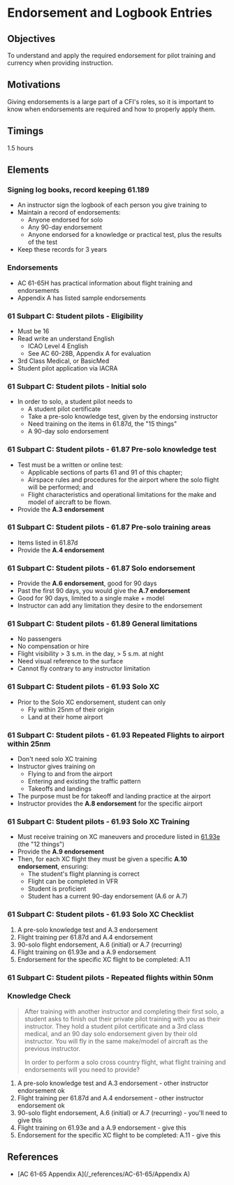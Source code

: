 # Endorsement and Logbook Entries

## Objectives

To understand and apply the required endorsement for pilot training and currency when providing instruction.

## Motivations

Giving endorsements is a large part of a CFI's roles, so it is important to know when endorsements are required and how to properly apply them.

## Timings

1.5 hours

## Elements

### Signing log books, record keeping 61.189

- An instructor sign the logbook of each person you give training to
- Maintain a record of endorsements:
  - Anyone endorsed for solo
  - Any 90-day endorsement
  - Anyone endorsed for a knowledge or practical test, plus the results of the test
- Keep these records for 3 years

### Endorsements

- AC 61-65H has practical information about flight training and endorsements
- Appendix A has listed sample endorsements

### 61 Subpart C: Student pilots - Eligibility

- Must be 16
- Read write an understand English
  - ICAO Level 4 English
  - See AC 60-28B, Appendix A for evaluation
- 3rd Class Medical, or BasicMed
- Student pilot application via IACRA

### 61 Subpart C: Student pilots - Initial solo

- In order to solo, a student pilot needs to
  - A student pilot certificate
  - Take a pre-solo knowledge test, given by the endorsing instructor
  - Need training on the items in 61.87d, the "15 things"
  - A 90-day solo endorsement

### 61 Subpart C: Student pilots - 61.87 Pre-solo knowledge test

- Test must be a written or online test:
  - Applicable sections of parts 61 and 91 of this chapter;
  - Airspace rules and procedures for the airport where the solo flight will be performed; and
  - Flight characteristics and operational limitations for the make and model of aircraft to be flown.
- Provide the **A.3 endorsement**

### 61 Subpart C: Student pilots - 61.87 Pre-solo training areas

- Items listed in 61.87d
- Provide the **A.4 endorsement**

### 61 Subpart C: Student pilots - 61.87 Solo endorsement

- Provide the **A.6 endorsement**, good for 90 days
- Past the first 90 days, you would give the **A.7 endorsement**
- Good for 90 days, limited to a single make + model
- Instructor can add any limitation they desire to the endorsement

### 61 Subpart C: Student pilots - 61.89 General limitations

- No passengers
- No compensation or hire
- Flight visibility > 3 s.m. in the day, > 5 s.m. at night
- Need visual reference to the surface
- Cannot fly contrary to any instructor limitation

### 61 Subpart C: Student pilots - 61.93 Solo XC

- Prior to the Solo XC endorsement, student can only
  - Fly within 25nm of their origin
  - Land at their home airport

### 61 Subpart C: Student pilots - 61.93 Repeated Flights to airport within 25nm

- Don't need solo XC training
- Instructor gives training on
  - Flying to and from the airport
  - Entering and existing the traffic pattern
  - Takeoffs and landings
- The purpose must be for takeoff and landing practice at the airport
- Instructor provides the **A.8 endorsement** for the specific airport

### 61 Subpart C: Student pilots - 61.93 Solo XC Training

- Must receive training on XC maneuvers and procedure listed in [61.93e](/_references/14-CFR/61.93e) (the "12 things")
- Provide the **A.9 endorsement**
- Then, for each XC flight they must be given a specific **A.10 endorsement**, ensuring:
  - The student's flight planning is correct
  - Flight can be completed in VFR
  - Student is proficient
  - Student has a current 90-day endorsement (A.6 or A.7)

### 61 Subpart C: Student pilots - 61.93 Solo XC Checklist

1. A pre-solo knowledge test and A.3 endorsement
2. Flight training per 61.87d and A.4 endorsement
3. 90-solo flight endorsement, A.6 (initial) or A.7 (recurring)
4. Flight training on 61.93e and a A.9 endorsement
5. Endorsement for the specific XC flight to be completed: A.11

### 61 Subpart C: Student pilots - Repeated flights within 50nm



### Knowledge Check

> After training with another instructor and completing their first solo, a student asks to finish out their private pilot training with you as their instructor. They hold a student pilot certificate and a 3rd class medical, and an 90 day solo endorsement given by their old instructor. You will fly in the same make/model of aircraft as the previous instructor.
>
> In order to perform a solo cross country flight, what flight training and endorsements will you need to provide?

1. A pre-solo knowledge test and A.3 endorsement - other instructor endorsement ok
2. Flight training per 61.87d and A.4 endorsement - other instructor endorsement ok
3. 90-solo flight endorsement, A.6 (initial) or A.7 (recurring) - you'll need to give this
4. Flight training on 61.93e and a A.9 endorsement - give this
5. Endorsement for the specific XC flight to be completed: A.11 - give this

## References

- [AC 61-65 Appendix A](/\_references/AC-61-65/Appendix A)
